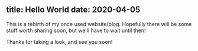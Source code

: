 title: Hello World
date: 2020-04-05
------------------

This is a rebirth of my once used website/blog. Hopefully there will be some stuff worth sharing soon, but we'll have to wait until then!

Thanks for taking a look, and see you soon!